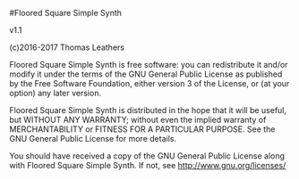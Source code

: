 #Floored Square Simple Synth

v1.1

(c)2016-2017 Thomas Leathers

  Floored Square Simple Synth is free software: you can redistribute it and/or modify
  it under the terms of the GNU General Public License as published by
  the Free Software Foundation, either version 3 of the License, or
  (at your option) any later version.
  
  Floored Square Simple Synth is distributed in the hope that it will be useful,
  but WITHOUT ANY WARRANTY; without even the implied warranty of
  MERCHANTABILITY or FITNESS FOR A PARTICULAR PURPOSE. See the
  GNU General Public License for more details.
 
  You should have received a copy of the GNU General Public License
  along with Floored Square Simple Synth. If not, see <http://www.gnu.org/licenses/>
